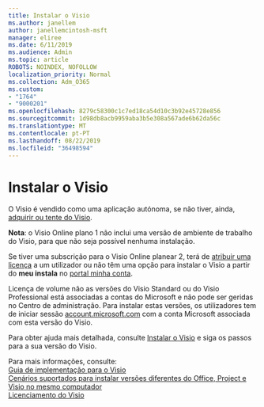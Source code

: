 ```yaml
---
title: Instalar o Visio
ms.author: janellem
author: janellemcintosh-msft
manager: eliree
ms.date: 6/11/2019
ms.audience: Admin
ms.topic: article
ROBOTS: NOINDEX, NOFOLLOW
localization_priority: Normal
ms.collection: Adm_O365
ms.custom:
- "1764"
- "9000201"
ms.openlocfilehash: 8279c58300c1c7ed18ca54d10c3b92e45728e856
ms.sourcegitcommit: 1d98db8acb9959aba3b5e308a567ade6b62da56c
ms.translationtype: MT
ms.contentlocale: pt-PT
ms.lasthandoff: 08/22/2019
ms.locfileid: "36498594"
---
```

# <a name="install-visio"></a>Instalar o Visio

O Visio é vendido como uma aplicação autónoma, se não tiver, ainda, [adquirir ou tente do Visio](https://products.office.com/visio). 

**Nota**: o Visio Online plano 1 não inclui uma versão de ambiente de trabalho do Visio, para que não seja possível nenhuma instalação.

Se tiver uma subscrição para o Visio Online planear 2, terá de [atribuir uma licença](https://docs.microsoft.com/office365/admin/subscriptions-and-billing/assign-licenses-to-users?wt.mc_id=OfficeAdm_ClientDIA_Alchemy1764) a um utilizador ou não têm uma opção para instalar o Visio a partir do **meu instala** no [portal minha conta](https://portal.office.com/account#installs). 

Licença de volume não as versões do Visio Standard ou do Visio Professional está associadas a contas do Microsoft e não pode ser geridas no Centro de administração. Para instalar estas versões, os utilizadores tem de iniciar sessão [account.microsoft.com](https://account.microsoft.com) com a conta Microsoft associada com esta versão do Visio.

Para obter ajuda mais detalhada, consulte [Instalar o Visio](https://support.office.com/article/f98f21e3-aa02-4827-9167-ddab5b025710?wt.mc_id=OfficeAdm_ClientDIA_Alchemy1764) e siga os passos para a sua versão do Visio.

Para mais informações, consulte:<br>
[Guia de implementação para o Visio](https://docs.microsoft.com/deployoffice/deployment-guide-for-visio)<br>
[Cenários suportados para instalar versões diferentes do Office, Project e Visio no mesmo computador](https://docs.microsoft.com/deployoffice/install-different-office-visio-and-project-versions-on-the-same-computer)<br>
[Licenciamento do Visio](https://products.office.com/visio/microsoft-visio-volume-licensing-visio-for-multiple-users)